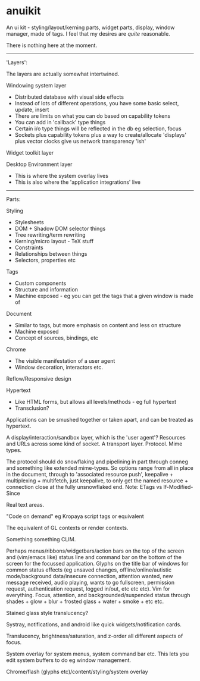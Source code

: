 # anuikit
An ui kit - styling/layout/kerning parts, widget parts, display, window manager, made of tags. I feel that my desires are *quite* reasonable.

There is nothing here at the moment.

---

'Layers':

The layers are actually somewhat intertwined.


Windowing system layer
- Distributed database with visual side effects
- Instead of lots of different operations, you have some basic select, update, insert
- There are limits on what you can do based on capability tokens
- You can add in 'callback' type things
- Certain i/o type things will be reflected in the db eg selection, focus
- Sockets plus capability tokens plus a way to create/allocate 'displays' plus vector clocks give us network transparency 'ish'

Widget toolkit layer


Desktop Environment layer
- This is where the system overlay lives
- This is also where the 'application integrations' live

---

Parts:

Styling
- Stylesheets
- DOM + Shadow DOM selector things
- Tree rewriting/term rewriting
- Kerning/micro layout - TeX stuff
- Constraints
- Relationships between things
- Selectors, properties etc

Tags
- Custom components
- Structure and information
- Machine exposed - eg you can get the tags that a given window is made of

Document
- Similar to tags, but more emphasis on content and less on structure
- Machine exposed
- Concept of sources, bindings, etc

Chrome
- The visible manifestation of a user agent
- Window decoration, interactors etc.

Reflow/Responsive design

Hypertext
- Like HTML forms, but allows all levels/methods - eg full hypertext
- Transclusion?

Applications can be smushed together or taken apart, and can be treated as hypertext.

A display/interaction/sandbox layer, which is the 'user agent'?
Resources and URLs across some kind of socket.
A transport layer.
Protocol.
Mime types.

The protocol should do snowflaking and pipelining in part through conneg and something like extended mime-types. So options range from all in place in the document, through to 'associated resource push', keepalive + multiplexing + multifetch, just keepalive, to only get the named resource + connection close at the fully unsnowflaked end.
Note: ETags vs If-Modified-Since

Real text areas.

"Code on demand" eg Kropaya script tags or equivalent

The equivalent of GL contexts or render contexts.

Something something CLIM.

Perhaps menus/ribbons/widgetbars/action bars on the top of the screen and (vim/emacs like) status line and command bar on the bottom of the screen for the focussed application. Glyphs on the title bar of windows for common status effects (eg unsaved changes, offline/online/autistic mode/background data/insecure connection, attention wanted, new message received, audio playing, wants to go fullscreen, permission request, authentication request, logged in/out, etc etc etc). Vim for everything. Focus, attention, and backgrounded/suspended status through shades + glow + blur + frosted glass + water + smoke + etc etc.

Stained glass style translucency?

Systray, notifications, and android like quick widgets/notification cards.

Translucency, brightness/saturation, and z-order all different aspects of focus.

System overlay for system menus, system command bar etc. This lets you edit system buffers to do eg window management.

Chrome/flash (glyphs etc)/content/styling/system overlay

